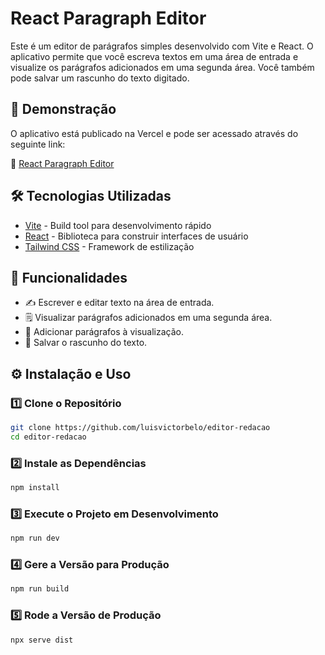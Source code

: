# React Paragraph Editor

Este é um editor de parágrafos simples desenvolvido com Vite e React. O aplicativo permite que você escreva textos em uma área de entrada e visualize os parágrafos adicionados em uma segunda área. Você também pode salvar um rascunho do texto digitado.

## 🚀 Demonstração

O aplicativo está publicado na Vercel e pode ser acessado através do seguinte link:

🔗 [React Paragraph Editor](https://react-text-editor-zeta.vercel.app/)

## 🛠 Tecnologias Utilizadas

- [Vite](https://vitejs.dev/) - Build tool para desenvolvimento rápido
- [React](https://react.dev/) - Biblioteca para construir interfaces de usuário
- [Tailwind CSS](https://tailwindcss.com/) - Framework de estilização

## 📌 Funcionalidades

- ✍️ Escrever e editar texto na área de entrada.
- 🗒️ Visualizar parágrafos adicionados em uma segunda área.
- 📝 Adicionar parágrafos à visualização.
- 🌟 Salvar o rascunho do texto.

## ⚙️ Instalação e Uso

### 1️⃣ Clone o Repositório
```sh
git clone https://github.com/luisvictorbelo/editor-redacao
cd editor-redacao
```

### 2️⃣ Instale as Dependências
```sh
npm install
```

### 3️⃣ Execute o Projeto em Desenvolvimento
```sh
npm run dev
```

### 4️⃣ Gere a Versão para Produção
```sh
npm run build
```

### 5️⃣ Rode a Versão de Produção
```sh
npx serve dist
```


